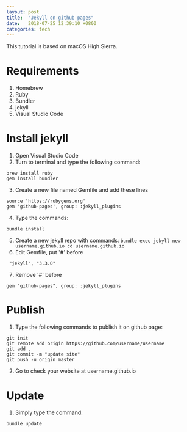 ```yaml
---
layout: post
title:  "Jekyll on github pages"
date:   2018-07-25 12:39:10 +0800
categories: tech
---
```


This tutorial is based on macOS High Sierra.

# Requirements
1. Homebrew
2. Ruby
3. Bundler
4. jekyll
5. Visual Studio Code

# Install jekyll
1. Open Visual Studio Code
2. Turn to terminal and type the following command:
```
brew install ruby
gem install bundler
```
3. Create a new file named Gemfile and add these lines
```
source 'https://rubygems.org'
gem 'github-pages', group: :jekyll_plugins
```
4. Type the commands:

`bundle install`

5. Create a new jekyll repo with commands:
`bundle exec jekyll new username.github.io
cd username.github.io`
6. Edit Gemfile, put '#' before

` "jekyll", "3.3.0"`

7. Remove '#' before

`gem "github-pages", group: :jekyll_plugins`

# Publish
1. Type the following commands to publish it on github page:
```
git init
git remote add origin https://github.com/username/username
git add .
git commit -m "update site"
git push -u origin master
```

2. Go to check your website at username.github.io

# Update
1. Simply type the command:

`bundle update`
